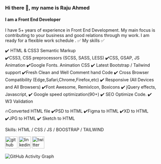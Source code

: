 ### Hi there 👋, my name is Raju Ahmed
#### I am a Front End Developer
I have 5+ years of experience in Front End Development. My main focus is contributing to your business and good relations through my work. I am ready for a flexible work schedule .
✅ My skills ✅

✔️ HTML & CSS3 Semantic Markup   
✔️CSS3, CSS preprocessors (SCSS, SASS, LESS)
✔️CSS, GSAP, JS Animation
✔️Google Fonts. Animation CS​​​​​​S
✔️ Latest Bootstrap / Tailwind support
✔️Fresh Clean and Well Comment hand Code 
✔️ Cross Browser Compatibility (Edge,Safari,Chrome,Firefox,etc)
✔️ Responsive (All Devices and All Browsers)
✔️Font Awesome, RemixIcon, Boxicons
✔️  jQuery effects, Javascript,
✔️ Google speed optimization(90+)
✔️ SEO Optimize Code.
✔️ W3 Validation   

🔥Converted HTML file
✔️PSD to HTML ✔️Figma to HTML ✔️XD to HTML ✔️JPG to HTML ✔️ Sketch to HTML

Skills: HTML / CSS / JS / BOOSTRAP / TAILWIND



[<img src='https://cdn.jsdelivr.net/npm/simple-icons@3.0.1/icons/github.svg' alt='github' height='40'>](https://github.com/expertorb)  [<img src='https://cdn.jsdelivr.net/npm/simple-icons@3.0.1/icons/linkedin.svg' alt='linkedin' height='40'>](https://www.linkedin.com/in/raju-ahmed-b729874a/) [<img src='https://cdn.jsdelivr.net/npm/simple-icons@3.0.1/icons/twitter.svg' alt='twitter' height='40'>](https://twitter.com/rajuahmedju)  

![GitHub Activity Graph](https://activity-graph.herokuapp.com/graph?username=expertorb)  

